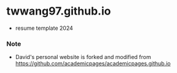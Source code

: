# twwang97.github.io

* resume template 2024

### Note

* David's personal website is forked and modified from https://github.com/academicpages/academicpages.github.io
